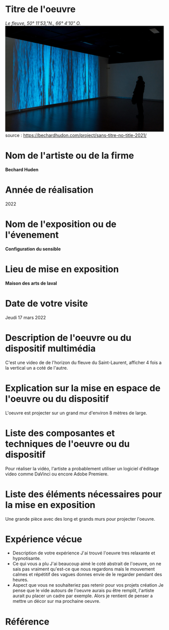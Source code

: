 # Titre de l'oeuvre
*Le fleuve, 50° 11'53,"N., 66° 4'10" O.*
![exemple de personnes avec carré sur le visage](media/image_le_fleuve_01.jpg)
source : https://bechardhudon.com/project/sans-titre-no-title-2021/
# Nom de l'artiste ou de la firme
**Bechard Huden**
# Année de réalisation
2022
# Nom de l'exposition ou de l'évenement
**Configuration du sensible**
# Lieu de mise en exposition
**Maison des arts de laval**
# Date de votre visite
Jeudi 17 mars 2022
# Description de l'oeuvre ou du dispositif multimédia
C'est une video de de l'horizon du fleuve du Saint-Laurent, afficher 4 fois a la vertical un a coté de l'autre.
# Explication sur la mise en espace de l'oeuvre ou du dispositif
L'oeuvre est projecter sur un grand mur d'environ 8 mètres de large.
# Liste des composantes et techniques de l'oeuvre ou du dispositif
Pour réaliser la vidéo, l'artiste a probablement utiliser un logiciel d'éditage video comme DaVinci ou encore Adobe Premiere.
# Liste des éléments nécessaires pour la mise en exposition
Une grande pièce avec des long et grands murs pour projecter l'oeuvre.
# Expérience vécue
- Description de votre expérience
 J'ai trouvé l'oeuvre tres relaxante et hypnotisante.
- Ce qui vous a plu
J'ai beaucoup aimé le coté abstrait de l'oeuvre, on ne sais pas vraiment qu'est-ce que nous regardons mais le mouvement calmes et répétitif des vagues donnes envie de le regarder pendant des heures.
- Aspect que vous ne souhaiteriez pas retenir pour vos projets création
Je pense que le vide autours de l'oeuvre aurais pu être remplit, l'artiste aurait pu placer un cadre par exemple. Alors je rentient de penser a mettre un décor sur ma prochaine oeuvre.
# Référence
